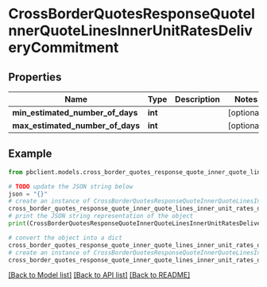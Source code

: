 # CrossBorderQuotesResponseQuoteInnerQuoteLinesInnerUnitRatesDeliveryCommitment


## Properties

Name | Type | Description | Notes
------------ | ------------- | ------------- | -------------
**min_estimated_number_of_days** | **int** |  | [optional] 
**max_estimated_number_of_days** | **int** |  | [optional] 

## Example

```python
from pbclient.models.cross_border_quotes_response_quote_inner_quote_lines_inner_unit_rates_delivery_commitment import CrossBorderQuotesResponseQuoteInnerQuoteLinesInnerUnitRatesDeliveryCommitment

# TODO update the JSON string below
json = "{}"
# create an instance of CrossBorderQuotesResponseQuoteInnerQuoteLinesInnerUnitRatesDeliveryCommitment from a JSON string
cross_border_quotes_response_quote_inner_quote_lines_inner_unit_rates_delivery_commitment_instance = CrossBorderQuotesResponseQuoteInnerQuoteLinesInnerUnitRatesDeliveryCommitment.from_json(json)
# print the JSON string representation of the object
print(CrossBorderQuotesResponseQuoteInnerQuoteLinesInnerUnitRatesDeliveryCommitment.to_json())

# convert the object into a dict
cross_border_quotes_response_quote_inner_quote_lines_inner_unit_rates_delivery_commitment_dict = cross_border_quotes_response_quote_inner_quote_lines_inner_unit_rates_delivery_commitment_instance.to_dict()
# create an instance of CrossBorderQuotesResponseQuoteInnerQuoteLinesInnerUnitRatesDeliveryCommitment from a dict
cross_border_quotes_response_quote_inner_quote_lines_inner_unit_rates_delivery_commitment_form_dict = cross_border_quotes_response_quote_inner_quote_lines_inner_unit_rates_delivery_commitment.from_dict(cross_border_quotes_response_quote_inner_quote_lines_inner_unit_rates_delivery_commitment_dict)
```
[[Back to Model list]](../README.md#documentation-for-models) [[Back to API list]](../README.md#documentation-for-api-endpoints) [[Back to README]](../README.md)


